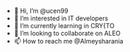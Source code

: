 - 👋 Hi, I’m @ucen99
- 👀 I’m interested in IT developers
- 🌱 I’m currently learning in CRY{TO
- 💞️ I’m looking to collaborate on ALEO
- 📫 How to reach me @Almeysharania

<!---
ucen99/ucen99 is a ✨ special ✨ repository because its `README.md` (this file) appears on your GitHub profile.
You can click the Preview link to take a look at your changes.
--->
